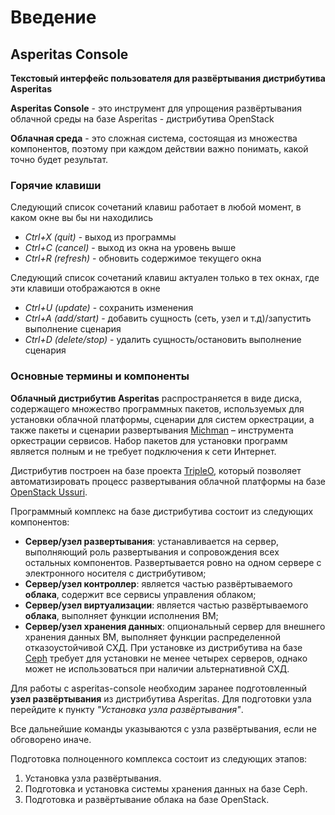 # Введение

## Asperitas Console

**Текстовый интерфейс пользователя для развёртывания дистрибутива Asperitas**

**Asperitas Console** - это инструмент для упрощения развёртывания облачной среды на базе Asperitas - дистрибутива OpenStack

**Облачная среда** - это сложная система, состоящая из множества компонентов, поэтому при каждом действии важно понимать, какой точно будет результат.

### Горячие клавиши

Следующий список сочетаний клавиш работает в любой момент, в каком окне вы бы ни находились

* _Ctrl+X (quit)_ - выход из программы 
* _Ctrl+C (cancel)_ - выход из окна на уровень выше 
* _Ctrl+R (refresh)_ - обновить содержимое текущего окна

Следующий список сочетаний клавиш актуален только в тех окнах, где эти клавиши отображаются в окне

* _Ctrl+U (update)_ - сохранить изменения 
* _Ctrl+A (add/start)_ - добавить сущность (сеть, узел и т.д)/запустить выполнение сценария
* _Ctrl+D (delete/stop)_ - удалить сущность/остановить выполнение сценария 

### Основные термины и компоненты 

**Облачный дистрибутив Asperitas** распространяется в виде диска, содержащего множество программных пакетов, используемых для установки облачной платформы, сценарии для систем оркестрации, а также пакеты и сценарии развертывания [Michman](https://michman.ispras.ru/ru/) – инструмента оркестрации сервисов. Набор пакетов для установки программ является полным и не требует подключения к сети Интернет.

Дистрибутив построен на базе проекта [TripleO](https://docs.openstack.org/project-deploy-guide/tripleo-docs/latest/), который позволяет автоматизировать процесс развертывания облачной платформы на базе [OpenStack Ussuri](https://docs.openstack.org/ussuri/).

Программный комплекс на базе дистрибутива состоит из следующих компонентов: 

* **Сервер/узел развертывания**: устанавливается на сервер, выполняющий роль развертывания и сопровождения всех остальных компонентов. Развертывается ровно на одном сервере с электронного носителя с дистрибутивом;
* **Сервер/узел контроллер**: является частью развёртываемого **облака**, содержит все сервисы управления облаком;
* **Сервер/узел виртуализации**: является частью развёртываемого **облака**, выполняет функции исполнения ВМ;
* **Сервер/узел хранения данных**: опциональный сервер для внешнего хранения данных ВМ, выполняет функции распределенной отказоустойчивой СХД. При установке из дистрибутива на базе [Ceph](https://docs.ceph.com/en/quincy/) требует для установки не менее четырех серверов, однако может не использоваться при наличии альтернативной СХД.

Для работы с asperitas-console необходим заранее подготовленный **узел развёртывания** из дистрибутива Asperitas.
Для подготовки узла перейдите к пункту _"Установка узла развёртывания"_.

Все дальнейшие команды указываются с узла развёртывания, если не обговорено иначе.

Подготовка полноценного комплекса состоит из следующих этапов: 
1. Установка узла развёртывания.
2. Подготовка и установка системы хранения данных на базе Ceph.
3. Подготовка и развёртывание облака на базе OpenStack. 